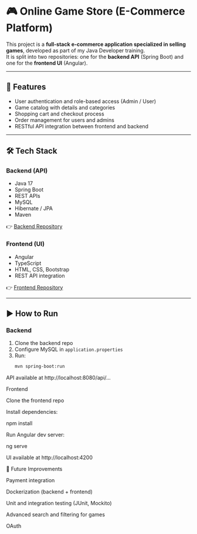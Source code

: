 # 🎮 Online Game Store (E-Commerce Platform)

This project is a **full-stack e-commerce application specialized in selling games**, developed as part of my Java Developer training.  
It is split into two repositories: one for the **backend API** (Spring Boot) and one for the **frontend UI** (Angular).

---

## 🚀 Features
- User authentication and role-based access (Admin / User)
- Game catalog with details and categories
- Shopping cart and checkout process
- Order management for users and admins
- RESTful API integration between frontend and backend

---

## 🛠 Tech Stack
### Backend (API)
- Java 17
- Spring Boot
- REST APIs
- MySQL
- Hibernate / JPA
- Maven

👉 [Backend Repository](https://github.com/andreiradu023/GameStore-API)

### Frontend (UI)
- Angular
- TypeScript
- HTML, CSS, Bootstrap
- REST API integration

👉 [Frontend Repository](https://github.com/andreiradu023/GameStore-UI)

---

## ▶️ How to Run
### Backend
1. Clone the backend repo  
2. Configure MySQL in `application.properties`  
3. Run:  
   ```bash
   mvn spring-boot:run


API available at http://localhost:8080/api/...

Frontend

Clone the frontend repo

Install dependencies:

npm install


Run Angular dev server:

ng serve


UI available at http://localhost:4200

📌 Future Improvements

Payment integration

Dockerization (backend + frontend)

Unit and integration testing (JUnit, Mockito)

Advanced search and filtering for games

OAuth
